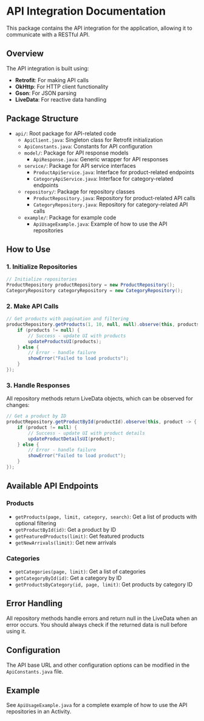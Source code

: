 # API Integration Documentation

This package contains the API integration for the application, allowing it to communicate with a RESTful API.

## Overview

The API integration is built using:
- **Retrofit**: For making API calls
- **OkHttp**: For HTTP client functionality
- **Gson**: For JSON parsing
- **LiveData**: For reactive data handling

## Package Structure

- `api/`: Root package for API-related code
  - `ApiClient.java`: Singleton class for Retrofit initialization
  - `ApiConstants.java`: Constants for API configuration
  - `model/`: Package for API response models
    - `ApiResponse.java`: Generic wrapper for API responses
  - `service/`: Package for API service interfaces
    - `ProductApiService.java`: Interface for product-related endpoints
    - `CategoryApiService.java`: Interface for category-related endpoints
  - `repository/`: Package for repository classes
    - `ProductRepository.java`: Repository for product-related API calls
    - `CategoryRepository.java`: Repository for category-related API calls
  - `example/`: Package for example code
    - `ApiUsageExample.java`: Example of how to use the API repositories

## How to Use

### 1. Initialize Repositories

```java
// Initialize repositories
ProductRepository productRepository = new ProductRepository();
CategoryRepository categoryRepository = new CategoryRepository();
```

### 2. Make API Calls

```java
// Get products with pagination and filtering
productRepository.getProducts(1, 10, null, null).observe(this, products -> {
    if (products != null) {
        // Success - update UI with products
        updateProductsUI(products);
    } else {
        // Error - handle failure
        showError("Failed to load products");
    }
});
```

### 3. Handle Responses

All repository methods return LiveData objects, which can be observed for changes:

```java
// Get a product by ID
productRepository.getProductById(productId).observe(this, product -> {
    if (product != null) {
        // Success - update UI with product details
        updateProductDetailsUI(product);
    } else {
        // Error - handle failure
        showError("Failed to load product");
    }
});
```

## Available API Endpoints

### Products

- `getProducts(page, limit, category, search)`: Get a list of products with optional filtering
- `getProductById(id)`: Get a product by ID
- `getFeaturedProducts(limit)`: Get featured products
- `getNewArrivals(limit)`: Get new arrivals

### Categories

- `getCategories(page, limit)`: Get a list of categories
- `getCategoryById(id)`: Get a category by ID
- `getProductsByCategory(id, page, limit)`: Get products by category ID

## Error Handling

All repository methods handle errors and return null in the LiveData when an error occurs. You should always check if the returned data is null before using it.

## Configuration

The API base URL and other configuration options can be modified in the `ApiConstants.java` file.

## Example

See `ApiUsageExample.java` for a complete example of how to use the API repositories in an Activity.
